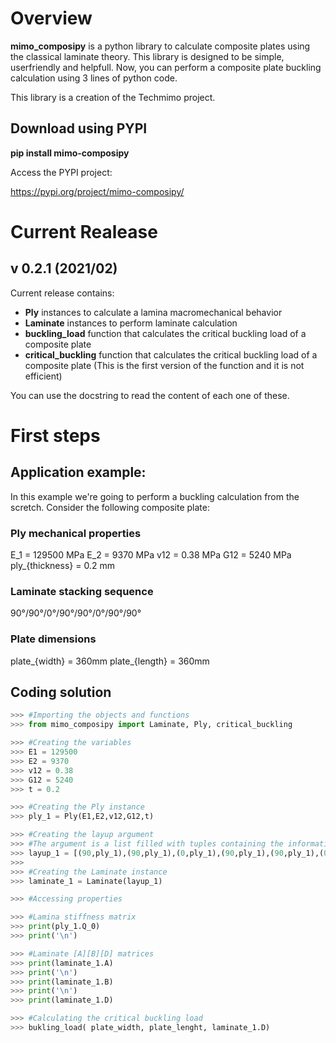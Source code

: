 # Overview

**mimo_composipy** is a python library to calculate composite plates using the classical laminate theory. This library is designed to be simple, userfriendly and helpfull.
Now, you can perform a composite plate buckling calculation using 3 lines of python code.


This library is a creation of the Techmimo project.


## Download using PYPI

**pip install mimo-composipy**

Access the PYPI project:

https://pypi.org/project/mimo-composipy/





# Current Realease

## v 0.2.1 (2021/02)

Current release contains:

- **Ply** instances to calculate a lamina macromechanical behavior
- **Laminate** instances to perform laminate calculation
- **buckling_load** function that calculates the critical buckling load of a composite plate
- **critical_buckling** function that calculates the critical buckling load of a composite plate (This is the first version of the function and it is not efficient)

You can use the docstring to read the content of each one of these.

# First steps

## Application example:
In this example we're going to perform a buckling calculation from the scretch. Consider the following composite plate:

### Ply mechanical properties
E_1 = 129500 MPa
E_2 = 9370 MPa
v12 = 0.38 MPa
G12 = 5240 MPa
ply_{thickness} = 0.2 mm

### Laminate stacking sequence
90°/90°/0°/90°/90°/0°/90°/90°

### Plate dimensions
plate_{width} = 360mm
plate_{length} = 360mm


## Coding solution
```python
>>> #Importing the objects and functions
>>> from mimo_composipy import Laminate, Ply, critical_buckling

>>> #Creating the variables
>>> E1 = 129500
>>> E2 = 9370
>>> v12 = 0.38
>>> G12 = 5240
>>> t = 0.2

>>> #Creating the Ply instance
>>> ply_1 = Ply(E1,E2,v12,G12,t)

>>> #Creating the layup argument
>>> #The argument is a list filled with tuples containing the information
>>> layup_1 = [(90,ply_1),(90,ply_1),(0,ply_1),(90,ply_1),(90,ply_1),(0,ply_1),(90,ply_1),(90,ply_1)]
>>>
>>> #Creating the Laminate instance
>>> laminate_1 = Laminate(layup_1)

>>> #Accessing properties

>>> #Lamina stiffness matrix
>>> print(ply_1.Q_0)
>>> print('\n')

>>> #Laminate [A][B][D] matrices
>>> print(laminate_1.A)
>>> print('\n')
>>> print(laminate_1.B)
>>> print('\n')
>>> print(laminate_1.D)

>>> #Calculating the critical buckling load
>>> bukling_load( plate_width, plate_lenght, laminate_1.D)
```